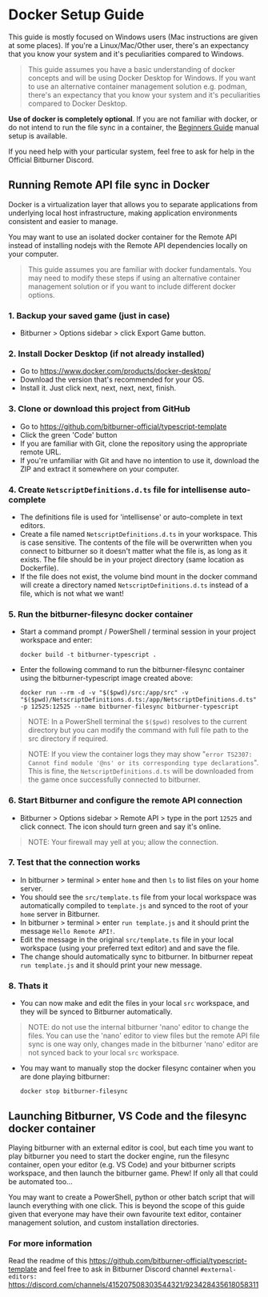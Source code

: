 # Docker Setup Guide

This guide is mostly focused on Windows users (Mac instructions are given at some places).
If you're a Linux/Mac/Other user, there's an expectancy that you know your system and it's peculiarities compared to Windows.

> This guide assumes you have a basic understanding of docker concepts and will be using Docker Desktop for Windows. If you want to use an alternative container management solution e.g. podman, there's an expectancy that you know your system and it's peculiarities compared to Docker Desktop.

**Use of docker is completely optional**. If you are not familiar with docker, or do not intend to run the file sync in a container, the [Beginners Guide](BeginnersGuide.md) manual setup is available.

If you need help with your particular system, feel free to ask for help in the Official Bitburner Discord.

## Running Remote API file sync in Docker

Docker is a virtualization layer that allows you to separate applications from underlying local host infrastructure, making application environments consistent and easier to manage.

You may want to use an isolated docker container for the Remote API instead of installing nodejs with the Remote API dependencies locally on your computer.

> This guide assumes you are familiar with docker fundamentals. You may need to modify these steps if using an alternative container management solution or if you want to include different docker options.

### 1. Backup your saved game (just in case)

- Bitburner > Options sidebar > click Export Game button.

### 2. Install Docker Desktop (if not already installed)

- Go to <https://www.docker.com/products/docker-desktop/>
- Download the version that's recommended for your OS.
- Install it. Just click next, next, next, next, finish.

### 3. Clone or download this project from GitHub

- Go to <https://github.com/bitburner-official/typescript-template>  
- Click the green 'Code' button
- If you are familiar with Git, clone the repository using the appropriate remote URL.
- If you're unfamiliar with Git and have no intention to use it, download the ZIP and extract it somewhere on your computer.

### 4. Create `NetscriptDefinitions.d.ts` file for intellisense auto-complete

- The definitions file is used for 'intellisense' or auto-complete in text editors.
- Create a file named `NetscriptDefinitions.d.ts` in your workspace. This is case sensitive. The contents of the file will be overwritten when you connect to bitburner so it doesn't matter what the file is, as long as it exists. The file should be in your project directory (same location as Dockerfile).
- If the file does not exist, the volume bind mount in the docker command will create a directory named `NetscriptDefinitions.d.ts` instead of a file, which is not what we want!

### 5. Run the bitburner-filesync docker container

- Start a command prompt / PowerShell / terminal session in your project workspace and enter:

   ```docker build -t bitburner-typescript .```

- Enter the following command to run the bitburner-filesync container using the bitburner-typescript image created above:

  ```docker run --rm -d -v "$($pwd)/src:/app/src" -v "$($pwd)/NetscriptDefinitions.d.ts:/app/NetscriptDefinitions.d.ts" -p 12525:12525 --name bitburner-filesync bitburner-typescript```

> NOTE: In a PowerShell terminal the `$($pwd)` resolves to the current directory but you can modify the command with full file path to the src directory if required.

> NOTE: If you view the container logs they may show "`error TS2307: Cannot find module '@ns' or its corresponding type declarations`". This is fine, the `NetscriptDefinitions.d.ts` will be downloaded from the game once successfully connected to bitburner.

### 6. Start Bitburner and configure the remote API connection

- Bitburner > Options sidebar > Remote API > type in the port `12525` and click connect. The icon should turn green and say it's online.

> NOTE: Your firewall may yell at you; allow the connection.

### 7. Test that the connection works

- In bitburner > terminal > enter `home` and then `ls` to list files on your home server.
- You should see the `src/template.ts` file from your local workspace was automatically compiled to `template.js` and synced to the root of your `home` server in Bitburner.
- In bitburner > terminal > enter `run template.js` and it should print the message `Hello Remote API!`.
- Edit the message in the original `src/template.ts` file in your local workspace (using your preferred text editor) and and save the file.
- The change should automatically sync to bitburner. In bitburner repeat `run template.js` and it should print your new message.

### 8. Thats it

- You can now make and edit the files in your local `src` workspace, and they will be synced to Bitburner automatically.

> NOTE: do not use the internal bitburner 'nano' editor to change the files. You can use the 'nano' editor to view files but the remote API file sync is one way only, changes made in the bitburner 'nano' editor are not synced back to your local `src` workspace.

- You may want to manually stop the docker filesync container when you are done playing bitburner:

  `docker stop bitburner-filesync`

## Launching Bitburner, VS Code and the filesync docker container

Playing bitburner with an external editor is cool, but each time you want to play bitburner you need to start the docker engine, run the filesync container, open your editor (e.g. VS Code) and your bitburner scripts workspace, and then launch the bitburner game. Phew! If only all that could be automated too...

You may want to create a PowerShell, python or other batch script that will launch everything with one click. This is beyond the scope of this guide given that everyone may have their own favourite text editor, container management solution, and custom installation directories.

### For more information

Read the readme of this <https://github.com/bitburner-official/typescript-template> and feel free to ask in Bitburner Discord channel `#external-editors:` <https://discord.com/channels/415207508303544321/923428435618058311>
